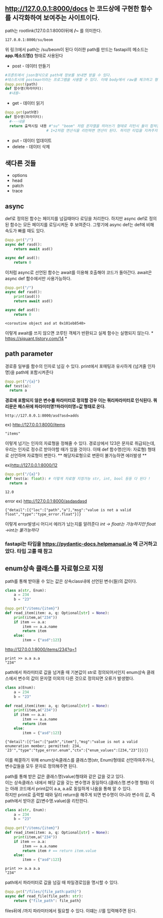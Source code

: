## http://127.0.0.1:8000/docs 는 코드상에 구현한 함수를 시각화하여 보여주는 사이트이다.

path는 rootlink(127.0.0.1:8000)뒤에 **/~** 를 의미한다.
~~~
127.0.0.1:8000/su/beom
~~~
위 링크에서 path는 /su/beom이 된다
이러한 path를 만드는 fastapi의 메소드는 **app.메소드명()** 형태로 사용된다
- post - 데이터 만들기
~~~python
#프론트에서 json형식으로 path에 정보를 보내면 받을 수 있다.
#테스트시에 postman이라는 프로그램을 사용할 수 있다. 이때 body에서 raw를 체크하고 형식을 json으로 전송해야한다.
@app.post(path)
def 함수명(파라미터):
  #내용~
~~~
- get - 데이터 읽기
~~~python
@app.get(path명)
def 함수명(파라미터):
  #---내용
  return 출력시킬 내용 #"su" "beom" 처럼 문자열을 띄어쓰기 형태로 리턴시 둘이 합쳐진다 -> "subeom"
                   # 1+2처럼 연산식을 리턴하면 연산이 된다. 하지만 타입을 지켜주지 않으면 에러가 난다. ex) 1+'2'
~~~
- put - 데이터 업데이트
- delete - 데이터 삭제
## 색다른 것들
- options
- head
- patch
- trace


## async
def로 정의된 함수는 페이지를 넘길때마다 로딩을 처리한다.
하지만 async def로 정의된 함수는 모든 페이지를 로딩시켜둔 후 보여준다.
그렇기에 async def는 def에 비해 속도가 빠를 때도 있다.
~~~python
@app.get("/")
async def rasd():
    return await asd()

async def asd():
    return 0
~~~
이처럼 async로 선언된 함수는 await를 이용해 호출해야 코드가 돌아간다.
await은 async def 함수에서만 사용가능하다.

~~~python
@app.get("/")
async def rasd():
    print(asd())
    return await asd()

async def asd():
    return 0
~~~
~~~
<coroutine object asd at 0x101eb8540>
~~~
이렇게 await를 쓰지 않으면 코루틴 객체가 반환되고 실제 함수는 실행되지 않는다. * https://sjquant.tistory.com/14 *

## path parameter
경로중 일부를 함수의 인자로 넘길 수 있다. print에서 포매팅과 유사하게 {넘겨줄 인자명}을 path에 포함시켜준다
~~~python
@app.get("/{a}")
def test(a):
  return a
~~~

**경로에 포함되지 않은 변수를 파라미터로 정의할 겅우 이는 쿼리파라미터로 인식된다.
쿼리문은 패스뒤에 파라미터명?파라미터명=값 형태로 온다.**
~~~
http://127.0.0.1:8000/asd?asd=adds
~~~

ex) http://127.0.0.1:8000/items
~~~
"items"
~~~

이렇게 넘기는 인자의 자료형을 정해줄 수 있다. 
경로상에서 123은 문자로 취급되는데, 우리는 인자로 정수르 받아야할 때가 있을 것이다.
이때 def 함수명(인자: 자료형) 형태로 선언하며 자료형이 변한다.
** 해당자료형으로 변환이 불가능하면 에러발생 **

ex)http://127.0.0.1:8000/12
~~~python
@app.get("/{a}")
def test(a: float): # 이렇게 자료형 지정가능 str, int, bool 등등 다 된다 ! 
  return a
~~~
~~~
12.0
~~~

error ex) http://127.0.0.1:8000/asdasdasd
~~~
{"detail":[{"loc":["path","a"],"msg":"value is not a valid float","type":"type_error.float"}]}
~~~
이렇게 error발생시 어디서 에러가 났는지를 알려준다 
*int -> float는 가능하지만 float ->int는 불가능하다*

### fastapi는 타입을 https://pydantic-docs.helpmanual.io 에 근거하고 았다. 타입 고를 때 참고

## enum상속 클래스를 자료형으로 지정
path를 통해 받아올 수 있는 값은 상속class내에 선언된 변수(들)의 값이다.
~~~python
class a(str, Enum):
    a = 234
    b = "23"
    
@app.get("/items/{item}")
def read_item(item: a, q: Optional[str] = None):
    print(item,a("234"))
    if item == a.a:
        item == a.a.name
        return item
    else:
        item = {"asd":123}
~~~
http://127.0.0.1:8000/items/234?q=1
~~~
print >> a.a a.a
"234"
~~~
path에서 파라미터로 값을 넘겨줄 때 기본값이 str로 정의되어서인지 enum상속 클래스에서 변수의 값이 문자열 이외의 다른 것으로 정의되면 오류가 발생했다.
~~~python
class a(Enum):
    a = 234
    b = "23"
    
def read_item(item: a, q: Optional[str] = None):
    print(item,a("234"))
    if item == a.a:
        item == a.a.name
        return item
    else:
        item = {"asd":123}
~~~
~~~
{"detail":[{"loc":["path","item"],"msg":"value is not a valid enumeration member; permitted: 234, '23'","type":"type_error.enum","ctx":{"enum_values":[234,"23"]}}]}
~~~
이를 해결하기 위해 enum상속클래스를 클래스명(str, Enum)형태로 선언하여주거나, 변수값들을 모두 문자로 정의해주면 된다.

path를 통해 받은 값은 클래스명(value)형태와 같은 값을 갖고 있다. <br>
이는 상속클래스 내에서 해당 값을 갖는 변수명과 동일하다.(클래스명.변수명 형태) 이는 아래 코드에서 print값이 a.a, a.a로 동일하게 나옴을 통해 알 수 있다. <br>
하지만 print로 출력할 때와 달리 return을 해주게 되면 변수명이 아니라 변수의 값, 즉 path에서 받아온 값(변수명.value)을 리턴한다.
~~~python
class a(str, Enum):
    a = 234
    b = "23"
    
@app.get("/items/{item}")
def read_item(item: a, q: Optional[str] = None):
    print(item,a("234"))
    if item == a.a:
        item == a.a.name
        return item # == return item.value
    else:
        item = {"asd":123}
~~~
~~~
print >> a.a a.a
"234"
~~~
path에서 파라미터로 값을 넘길 때 파일경로임을 명시할 수 있다.
~~~python
@app.get("/files/{file_path:path}")
async def read_file(file_path: str):
    return {"file_path": file_path}
~~~
files뒤에 /까지 파라미터에서 필요할 수 있다. 
이떄는 //를 입력해주면 된다.
